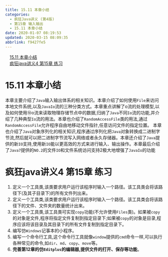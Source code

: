 ```yaml
---
title: 15.11 本章小结
categories: 
  - 疯狂Java讲义 (第4版)
  - 第15章 输入输出
  - 15.11 本章小结
date: 2020-01-07 08:19:53
updated: 2020-03-15 08:09:35
abbrlink: f9427fe5
---
```

<div id='my_toc'><a href="/JavaReadingNotes/f9427fe5/#15-11-本章小结" class="header_1">15.11 本章小结</a>&nbsp;<br><a href="/JavaReadingNotes/f9427fe5/#疯狂java讲义4-第15章-练习" class="header_1">疯狂java讲义4 第15章 练习</a>&nbsp;<br></div>
<style>.header_1{margin-left: 1em;}.header_2{margin-left: 2em;}.header_3{margin-left: 3em;}.header_4{margin-left: 4em;}.header_5{margin-left: 5em;}.header_6{margin-left: 6em;}</style>
<!--more-->
<script>if (navigator.platform.search('arm')==-1){document.getElementById('my_toc').style.display = 'none';}var e,p = document.getElementsByTagName('p');while (p.length>0) {e = p[0];e.parentElement.removeChild(e);}</script>

<!--end-->
# 15.11 本章小结
本章主要介绍了`Java`输入输出体系的相关知识。本章介绍了如何使用`File`来访问本地文件系统,以及`JavaIo`流的三种分类方式。本章重点讲解了o流的处理模型,以及如何使用⑩o流来读取物理存储节点中的数据,归纳了`Java`不同`Io`流的功能,并介绍了几种典型`Io`流的用法。本章也介绍了`RandomAccessFile`类的用法,通过`RandomAccessFile`允许程序自由地移动文件指针,任意访问文件的指定位置。
本章也介绍了`Java`对象序列化的相关知识,程序通过序列化把`Java`对象转换成二进制字节流,然后就可以把二进制字节流写入网络或者永久存储器。本章还介绍了`Java`提供的新`IO`支持,使用新`IO`能以更高效的方式来进行输入、输出操作。本章最后介绍了`Java7`提供的`NO.2`的文件`IO`和文件系统访问支持2极大地增强了`JavaIo`的功能
# 疯狂java讲义4 第15章 练习
1. 定义一个工具类,该类要求用户运行该程序时输入一个路径。该工具类会将该路径下(及其子目录下)的所有文件列出来。
2. 定义一个工具类,该类要求用户运行该程序时输入一个路径。该工具类会将该路径下的文件、文件夹的数量统计出来。
3. 定义一个工具类,该工具类可实现`copy`功能(不允许使用`Files`类)。如果被`copy`的对象是文件,程序将指定文件复制到指定目录下;如果被`copy`的对象是目录,程序应该将该目录及其目录下的所有文件复制到指定目录下。
4. 编写仿`Windows`记事本的小程序。
5. 编写一个命令行工具,这个命令行工具就像`window`提供的`cmd`命令一样,可以执行各种常见的命令,如`dir`、`md`、`copy`、`move`等。
6. **完善第12章的仿`Editplus`的编辑器,提供文件的打开、保存等功能**。
